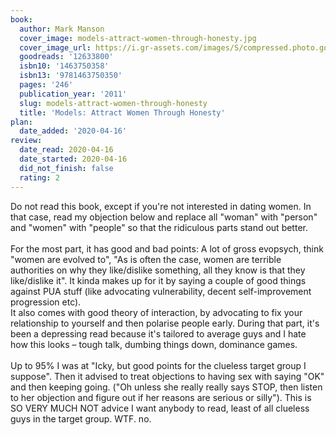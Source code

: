 ```yaml
---
book:
  author: Mark Manson
  cover_image: models-attract-women-through-honesty.jpg
  cover_image_url: https://i.gr-assets.com/images/S/compressed.photo.goodreads.com/books/1375568311l/12633800._SX98_.jpg
  goodreads: '12633800'
  isbn10: '1463750358'
  isbn13: '9781463750350'
  pages: '246'
  publication_year: '2011'
  slug: models-attract-women-through-honesty
  title: 'Models: Attract Women Through Honesty'
plan:
  date_added: '2020-04-16'
review:
  date_read: 2020-04-16
  date_started: 2020-04-16
  did_not_finish: false
  rating: 2
---
```


Do not read this book, except if you're not interested in dating women. In that case, read my objection below and replace all "woman" with "person" and "women" with "people" so that the ridiculous parts stand out better.<br /><br />For the most part, it has good and bad points: A lot of gross evopsych, think "women are evolved to", "As is often the case, women are terrible authorities on why they like/dislike something, all they know is that they like/dislike it". It kinda makes up for it by saying a couple of good things against PUA stuff (like advocating vulnerability, decent self-improvement progression etc).<br />It also comes with good theory of interaction, by advocating to fix your relationship to yourself and then polarise people early. During that part, it's been a depressing read because it's tailored to average guys and I hate how this looks – tough talk, dumbing things down, dominance games.<br /><br />Up to 95% I was at "Icky, but good points for the clueless target group I suppose". Then it advised to treat objections to having sex with saying "OK" and then keeping going. ("Oh unless she really really says STOP, then listen to her objection and figure out if her reasons are serious or silly"). This is SO VERY MUCH NOT advice I want anybody to read, least of all clueless guys in the target group. WTF. no.

